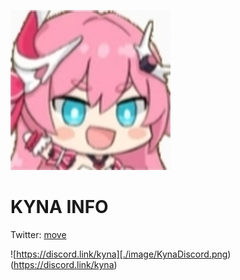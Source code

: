 ![Kyna.png](./image/kyna.png)

# KYNA INFO
Twitter: [move](https://twitter.com/KynaDiscord)

![https://discord.link/kyna][./image/KynaDiscord.png)(https://discord.link/kyna)
